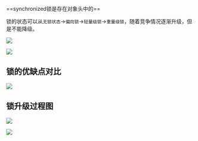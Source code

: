 ==synchronized锁是存在对象头中的==

锁的状态可以从`无锁状态`->`偏向锁`->`轻量级锁`->`重量级锁`，随着竞争情况逐渐升级，但是不能降级。

![](https://youpaiyun.zongqilive.cn/image/20200709192414.png)

![](https://youpaiyun.zongqilive.cn/image/20200710165501.png)

## 锁的优缺点对比

![](https://youpaiyun.zongqilive.cn/image/20200712102254.png)







## 锁升级过程图

![](https://youpaiyun.zongqilive.cn/image/20200711164207.png)



![](https://youpaiyun.zongqilive.cn/image/20200712101451.png)




















